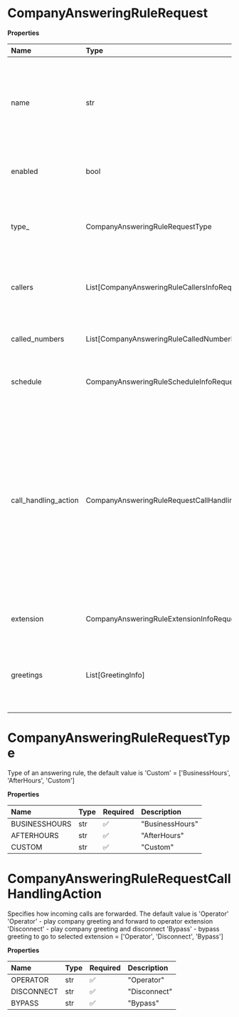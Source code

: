 # CompanyAnsweringRuleRequest

**Properties**

| Name                 | Type                                          | Required | Description                                                                                                                                                                                                                                                                                        |
| :------------------- | :-------------------------------------------- | :------- | :------------------------------------------------------------------------------------------------------------------------------------------------------------------------------------------------------------------------------------------------------------------------------------------------- |
| name                 | str                                           | ❌       | Name of an answering rule specified by user. Max number of symbols is 30. The default value is 'My Rule N' where 'N' is the first free number                                                                                                                                                      |
| enabled              | bool                                          | ❌       | Specifies if the rule is active or inactive. The default value is `true`                                                                                                                                                                                                                           |
| type\_               | CompanyAnsweringRuleRequestType               | ❌       | Type of an answering rule, the default value is 'Custom' = ['BusinessHours', 'AfterHours', 'Custom']                                                                                                                                                                                               |
| callers              | List[CompanyAnsweringRuleCallersInfoRequest]  | ❌       | Answering rule will be applied when calls are received from the specified caller(s)                                                                                                                                                                                                                |
| called_numbers       | List[CompanyAnsweringRuleCalledNumberInfo]    | ❌       | Answering rule will be applied when calling the specified number(s)                                                                                                                                                                                                                                |
| schedule             | CompanyAnsweringRuleScheduleInfoRequest       | ❌       | Schedule when an answering rule should be applied                                                                                                                                                                                                                                                  |
| call_handling_action | CompanyAnsweringRuleRequestCallHandlingAction | ❌       | Specifies how incoming calls are forwarded. The default value is 'Operator' 'Operator' - play company greeting and forward to operator extension 'Disconnect' - play company greeting and disconnect 'Bypass' - bypass greeting to go to selected extension = ['Operator', 'Disconnect', 'Bypass'] |
| extension            | CompanyAnsweringRuleExtensionInfoRequest      | ❌       | Extension to which the call is forwarded in 'Bypass' mode                                                                                                                                                                                                                                          |
| greetings            | List[GreetingInfo]                            | ❌       | Greetings applied for an answering rule; only predefined greetings can be applied, see Dictionary Greeting List                                                                                                                                                                                    |

# CompanyAnsweringRuleRequestType

Type of an answering rule, the default value is 'Custom' = ['BusinessHours', 'AfterHours', 'Custom']

**Properties**

| Name          | Type | Required | Description     |
| :------------ | :--- | :------- | :-------------- |
| BUSINESSHOURS | str  | ✅       | "BusinessHours" |
| AFTERHOURS    | str  | ✅       | "AfterHours"    |
| CUSTOM        | str  | ✅       | "Custom"        |

# CompanyAnsweringRuleRequestCallHandlingAction

Specifies how incoming calls are forwarded. The default value is 'Operator' 'Operator' - play company greeting and forward to operator extension 'Disconnect' - play company greeting and disconnect 'Bypass' - bypass greeting to go to selected extension = ['Operator', 'Disconnect', 'Bypass']

**Properties**

| Name       | Type | Required | Description  |
| :--------- | :--- | :------- | :----------- |
| OPERATOR   | str  | ✅       | "Operator"   |
| DISCONNECT | str  | ✅       | "Disconnect" |
| BYPASS     | str  | ✅       | "Bypass"     |

<!-- This file was generated by liblab | https://liblab.com/ -->
